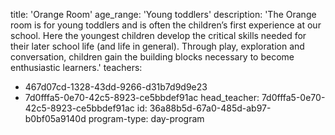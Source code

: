 title: 'Orange Room'
age_range: 'Young toddlers'
description: 'The Orange room is for young toddlers and is often the children’s first experience at our school. Here the youngest children develop the critical skills needed for their later school life (and life in general). Through play, exploration and conversation, children gain the building blocks necessary to become enthusiastic learners.'
teachers:
  - 467d07cd-1328-43dd-9266-d31b7d9d9e23
  - 7d0fffa5-0e70-42c5-8923-ce5bbdef91ac
head_teacher: 7d0fffa5-0e70-42c5-8923-ce5bbdef91ac
id: 36a88b5d-67a0-485d-ab97-b0bf05a9140d
program-type: day-program
